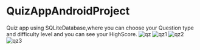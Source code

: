 # QuizAppAndroidProject
Quiz app using SQLiteDatabase,where you can choose your Question type and difficulty level and you can see your HighScore.
![qz](https://user-images.githubusercontent.com/59135620/107068348-b1fc5d80-680a-11eb-90a3-3e39282d5455.png)
![qz1](https://user-images.githubusercontent.com/59135620/107068401-c2143d00-680a-11eb-8899-a903073f62b7.png)
![qz2](https://user-images.githubusercontent.com/59135620/107068423-cb050e80-680a-11eb-9eaf-e43e85c9ec17.png)
![qz3](https://user-images.githubusercontent.com/59135620/107068445-d6f0d080-680a-11eb-8e2f-78a7b531b9c6.png)
